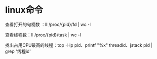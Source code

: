 # linux命令

查看打开的句柄数 ：ll /proc/{pid}/fd | wc -l 

查看线程数：ll /proc/{pid}/task | wc -l

找出占用CPU最高的线程：top -Hp pid、printf "%x" threadid、jstack pid | grep '线程id'
